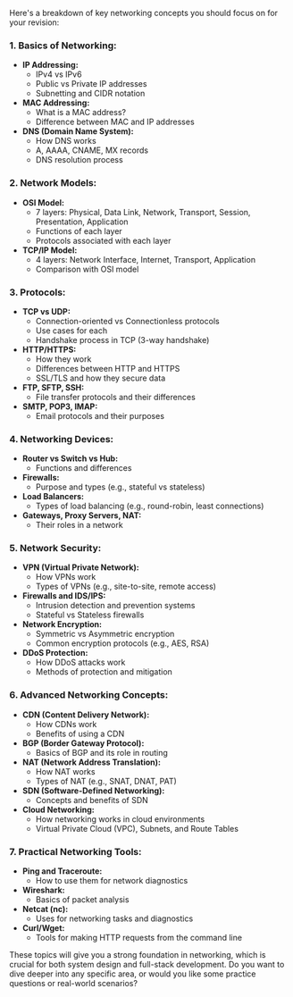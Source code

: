 Here's a breakdown of key networking concepts you should focus on for your revision:

### **1. Basics of Networking:**
   - **IP Addressing:**
     - IPv4 vs IPv6
     - Public vs Private IP addresses
     - Subnetting and CIDR notation
   - **MAC Addressing:**
     - What is a MAC address?
     - Difference between MAC and IP addresses
   - **DNS (Domain Name System):**
     - How DNS works
     - A, AAAA, CNAME, MX records
     - DNS resolution process

### **2. Network Models:**
   - **OSI Model:**
     - 7 layers: Physical, Data Link, Network, Transport, Session, Presentation, Application
     - Functions of each layer
     - Protocols associated with each layer
   - **TCP/IP Model:**
     - 4 layers: Network Interface, Internet, Transport, Application
     - Comparison with OSI model

### **3. Protocols:**
   - **TCP vs UDP:**
     - Connection-oriented vs Connectionless protocols
     - Use cases for each
     - Handshake process in TCP (3-way handshake)
   - **HTTP/HTTPS:**
     - How they work
     - Differences between HTTP and HTTPS
     - SSL/TLS and how they secure data
   - **FTP, SFTP, SSH:**
     - File transfer protocols and their differences
   - **SMTP, POP3, IMAP:**
     - Email protocols and their purposes

### **4. Networking Devices:**
   - **Router vs Switch vs Hub:**
     - Functions and differences
   - **Firewalls:**
     - Purpose and types (e.g., stateful vs stateless)
   - **Load Balancers:**
     - Types of load balancing (e.g., round-robin, least connections)
   - **Gateways, Proxy Servers, NAT:**
     - Their roles in a network

### **5. Network Security:**
   - **VPN (Virtual Private Network):**
     - How VPNs work
     - Types of VPNs (e.g., site-to-site, remote access)
   - **Firewalls and IDS/IPS:**
     - Intrusion detection and prevention systems
     - Stateful vs Stateless firewalls
   - **Network Encryption:**
     - Symmetric vs Asymmetric encryption
     - Common encryption protocols (e.g., AES, RSA)
   - **DDoS Protection:**
     - How DDoS attacks work
     - Methods of protection and mitigation

### **6. Advanced Networking Concepts:**
   - **CDN (Content Delivery Network):**
     - How CDNs work
     - Benefits of using a CDN
   - **BGP (Border Gateway Protocol):**
     - Basics of BGP and its role in routing
   - **NAT (Network Address Translation):**
     - How NAT works
     - Types of NAT (e.g., SNAT, DNAT, PAT)
   - **SDN (Software-Defined Networking):**
     - Concepts and benefits of SDN
   - **Cloud Networking:**
     - How networking works in cloud environments
     - Virtual Private Cloud (VPC), Subnets, and Route Tables

### **7. Practical Networking Tools:**
   - **Ping and Traceroute:**
     - How to use them for network diagnostics
   - **Wireshark:**
     - Basics of packet analysis
   - **Netcat (nc):**
     - Uses for networking tasks and diagnostics
   - **Curl/Wget:**
     - Tools for making HTTP requests from the command line

These topics will give you a strong foundation in networking, which is crucial for both system design and full-stack development. Do you want to dive deeper into any specific area, or would you like some practice questions or real-world scenarios?
